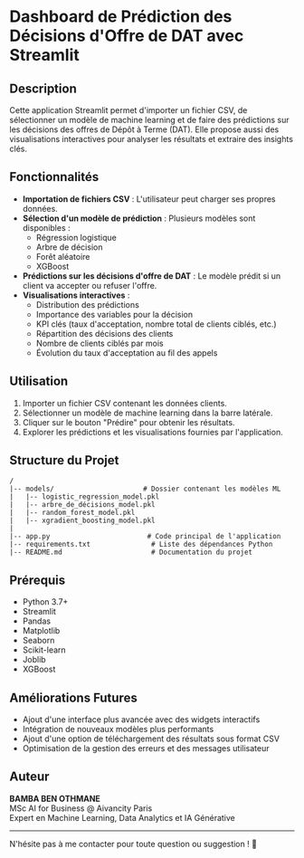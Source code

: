 # Dashboard de Prédiction des Décisions d'Offre de DAT avec Streamlit

## Description
Cette application Streamlit permet d'importer un fichier CSV, de sélectionner un modèle de machine learning et de faire des prédictions sur les décisions des offres de Dépôt à Terme (DAT). Elle propose aussi des visualisations interactives pour analyser les résultats et extraire des insights clés.

## Fonctionnalités
- **Importation de fichiers CSV** : L'utilisateur peut charger ses propres données.
- **Sélection d'un modèle de prédiction** : Plusieurs modèles sont disponibles :
  - Régression logistique
  - Arbre de décision
  - Forêt aléatoire
  - XGBoost
- **Prédictions sur les décisions d'offre de DAT** : Le modèle prédit si un client va accepter ou refuser l'offre.
- **Visualisations interactives** :
  - Distribution des prédictions
  - Importance des variables pour la décision
  - KPI clés (taux d'acceptation, nombre total de clients ciblés, etc.)
  - Répartition des décisions des clients
  - Nombre de clients ciblés par mois
  - Évolution du taux d'acceptation au fil des appels



## Utilisation
1. Importer un fichier CSV contenant les données clients.
2. Sélectionner un modèle de machine learning dans la barre latérale.
3. Cliquer sur le bouton "Prédire" pour obtenir les résultats.
4. Explorer les prédictions et les visualisations fournies par l'application.

## Structure du Projet
```
/
|-- models/                      # Dossier contenant les modèles ML
|   |-- logistic_regression_model.pkl
|   |-- arbre_de_décisions_model.pkl
|   |-- random_forest_model.pkl
|   |-- xgradient_boosting_model.pkl
|
|-- app.py                        # Code principal de l'application
|-- requirements.txt               # Liste des dépendances Python
|-- README.md                      # Documentation du projet
```

## Prérequis
- Python 3.7+
- Streamlit
- Pandas
- Matplotlib
- Seaborn
- Scikit-learn
- Joblib
- XGBoost

## Améliorations Futures
- Ajout d'une interface plus avancée avec des widgets interactifs
- Intégration de nouveaux modèles plus performants
- Ajout d'une option de téléchargement des résultats sous format CSV
- Optimisation de la gestion des erreurs et des messages utilisateur

## Auteur
**BAMBA BEN OTHMANE**  
MSc AI for Business @ Aivancity Paris  
Expert en Machine Learning, Data Analytics et IA Générative

---
N'hésite pas à me contacter pour toute question ou suggestion ! 🚀

